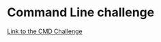 # Command Line challenge

<a href="https://cmdchallenge.com/" target="blank">Link to the CMD Challenge</a>